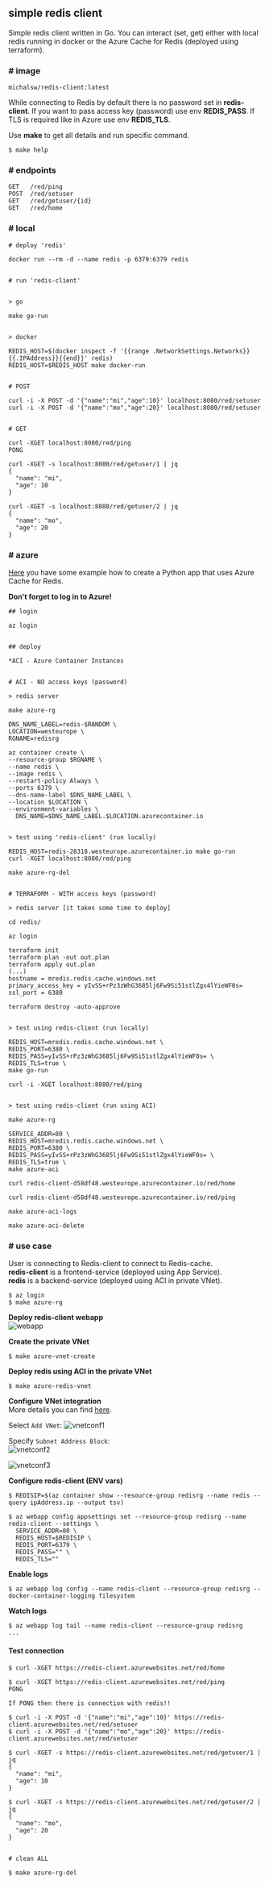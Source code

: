 ## simple redis client

Simple redis client written in Go. You can interact (set, get) either with local redis running in docker or the Azure Cache for Redis (deployed using terraform).

### # image

`michalsw/redis-client:latest`

While connecting to Redis by default there is no password set in **redis-client**. If you want to pass access key (password) use env **REDIS_PASS**. If TLS is required like in Azure use env **REDIS_TLS**.  

Use **make** to get all details and run specific command.

```
$ make help
```

### # endpoints
```
GET   /red/ping
POST  /red/setuser
GET   /red/getuser/{id}
GET   /red/home
```

### # local
```
# deploy 'redis'

docker run --rm -d --name redis -p 6379:6379 redis


# run 'redis-client'


> go

make go-run


> docker

REDIS_HOST=$(docker inspect -f '{{range .NetworkSettings.Networks}}{{.IPAddress}}{{end}}' redis)
REDIS_HOST=$REDIS_HOST make docker-run


# POST

curl -i -X POST -d '{"name":"mi","age":10}' localhost:8080/red/setuser
curl -i -X POST -d '{"name":"mo","age":20}' localhost:8080/red/setuser


# GET

curl -XGET localhost:8080/red/ping
PONG

curl -XGET -s localhost:8080/red/getuser/1 | jq
{
  "name": "mi",
  "age": 10
}

curl -XGET -s localhost:8080/red/getuser/2 | jq
{
  "name": "mo",
  "age": 20
}
```

### # azure

[Here](https://docs.microsoft.com/en-us/azure/azure-cache-for-redis/cache-python-get-started) you have some example how to create a Python app that uses Azure Cache for Redis.  

**Don't forget to log in to Azure!**

```
## login

az login


## deploy

*ACI - Azure Container Instances


# ACI - NO access keys (password)

> redis server

make azure-rg

DNS_NAME_LABEL=redis-$RANDOM \
LOCATION=westeurope \
RGNAME=redisrg

az container create \
--resource-group $RGNAME \
--name redis \
--image redis \
--restart-policy Always \
--ports 6379 \
--dns-name-label $DNS_NAME_LABEL \
--location $LOCATION \
--environment-variables \
  DNS_NAME=$DNS_NAME_LABEL.$LOCATION.azurecontainer.io


> test using 'redis-client' (run locally)

REDIS_HOST=redis-28318.westeurope.azurecontainer.io make go-run
curl -XGET localhost:8080/red/ping

make azure-rg-del


# TERRAFORM - WITH access keys (password)

> redis server [it takes some time to deploy]

cd redis/

az login

terraform init
terraform plan -out out.plan
terraform apply out.plan
(...)
hostname = mredis.redis.cache.windows.net
primary_access_key = yIvSS+rPz3zWhG3685lj6Fw9Si51stlZgx4lYieWF0s=
ssl_port = 6380

terraform destroy -auto-approve


> test using redis-client (run locally)

REDIS_HOST=mredis.redis.cache.windows.net \
REDIS_PORT=6380 \
REDIS_PASS=yIvSS+rPz3zWhG3685lj6Fw9Si51stlZgx4lYieWF0s= \
REDIS_TLS=true \
make go-run

curl -i -XGET localhost:8080/red/ping


> test using redis-client (run using ACI)

make azure-rg

SERVICE_ADDR=80 \
REDIS_HOST=mredis.redis.cache.windows.net \
REDIS_PORT=6380 \
REDIS_PASS=yIvSS+rPz3zWhG3685lj6Fw9Si51stlZgx4lYieWF0s= \
REDIS_TLS=true \
make azure-aci

curl redis-client-d58df48.westeurope.azurecontainer.io/red/home

curl redis-client-d58df48.westeurope.azurecontainer.io/red/ping

make azure-aci-logs

make azure-aci-delete
```

### # use case

User is connecting to Redis-client to connect to Redis-cache.  
**redis-client** is a frontend-service (deployed using App Service).  
**redis** is a backend-service (deployed using ACI in private VNet).  

```
$ az login
$ make azure-rg
```

**Deploy redis-client webapp**  
![webapp](./img/webapp.png)

**Create the private VNet**
```
$ make azure-vnet-create
```

**Deploy redis using ACI in the private VNet**
```
$ make azure-redis-vnet
```

**Configure VNet integration**  
More details you can find [here](https://docs.microsoft.com/en-us/azure/app-service/web-sites-integrate-with-vnet).  

Select `Add VNet`:
![vnetconf1](./img/vnetconf1.png)

Specify `Subnet Address Block`:  
![vnetconf2](./img/vnetconf2.png)

![vnetconf3](./img/vnetconf3.png)

**Configure redis-client (ENV vars)**
```
$ REDISIP=$(az container show --resource-group redisrg --name redis --query ipAddress.ip --output tsv)

$ az webapp config appsettings set --resource-group redisrg --name redis-client --settings \
  SERVICE_ADDR=80 \
  REDIS_HOST=$REDISIP \
  REDIS_PORT=6379 \
  REDIS_PASS="" \
  REDIS_TLS=""
```

**Enable logs**
```
$ az webapp log config --name redis-client --resource-group redisrg --docker-container-logging filesystem
```

**Watch logs**
```
$ az webapp log tail --name redis-client --resource-group redisrg
...
```

#### Test connection
```
$ curl -XGET https://redis-client.azurewebsites.net/red/home

$ curl -XGET https://redis-client.azurewebsites.net/red/ping
PONG

If PONG then there is connection with redis!!

$ curl -i -X POST -d '{"name":"mi","age":10}' https://redis-client.azurewebsites.net/red/setuser
$ curl -i -X POST -d '{"name":"mo","age":20}' https://redis-client.azurewebsites.net/red/setuser

$ curl -XGET -s https://redis-client.azurewebsites.net/red/getuser/1 | jq
{
  "name": "mi",
  "age": 10
}

$ curl -XGET -s https://redis-client.azurewebsites.net/red/getuser/2 | jq
{
  "name": "mo",
  "age": 20
}


# clean ALL

$ make azure-rg-del 
```
